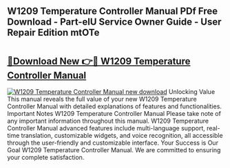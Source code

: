 ## W1209 Temperature Controller Manual PDf Free Download - Part-elU Service Owner Guide - User Repair Edition mtOTe

# <h2><a href="http://bc98862.oget.top/?id=W1209+Temperature+Controller+Manual">🔗Download New 👉🔴 W1209 Temperature Controller Manual</a></h2>

[![W1209 Temperature Controller Manual new download](https://i.imgur.com/5g1atiW.png)](http://bc98862.oget.top/?id=W1209+Temperature+Controller+Manual)
Unlocking Value This manual reveals the full value of your new W1209 Temperature Controller Manual with detailed explanations of features and functionalities. Important Notes W1209 Temperature Controller Manual Please take note of any important information throughout this manual. W1209 Temperature Controller Manual advanced features include multi-language support, real-time translation, customizable widgets, and voice recognition, all accessible through the user-friendly and customizable interface. Your Success is Our Goal W1209 Temperature Controller Manual. We are committed to ensuring your complete satisfaction.
